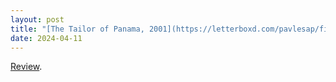 ```yaml
---
layout: post
title: "[The Tailor of Panama, 2001](https://letterboxd.com/pavlesap/film/the-tailor-of-panama/)"
date: 2024-04-11
---
```


[Review](https://letterboxd.com/pavlesap/film/the-tailor-of-panama/).
